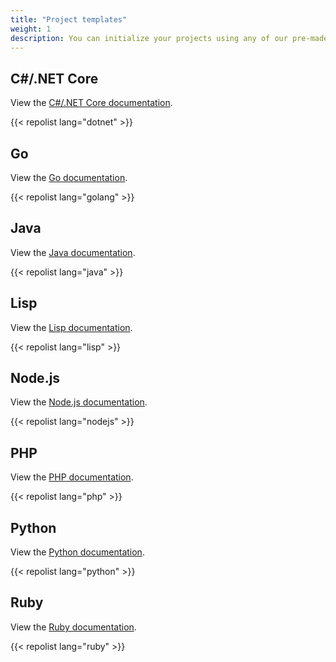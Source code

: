 ```yaml
---
title: "Project templates"
weight: 1
description: You can initialize your projects using any of our pre-made template repositories.<br><br>You can click the <b>Deploy on Platform.sh</b> button to launch a new project using a template, or you can visit and clone the repository and push to an empty project you have created using the CLI or in the management console.
---
```


## C#/.NET Core

View the [C#/.NET Core documentation](/languages/dotnet).

{{< repolist lang="dotnet" >}}

## Go

View the [Go documentation](/languages/go.html).

{{< repolist lang="golang" >}}

## Java

View the [Java documentation](/languages/java.html).

{{< repolist lang="java" >}}

## Lisp

View the [Lisp documentation](/languages/lisp.html).

{{< repolist lang="lisp" >}}

## Node.js

View the [Node.js documentation](/languages/nodejs.html).

{{< repolist lang="nodejs" >}}

## PHP

View the [PHP documentation](/languages/php.html).

{{< repolist lang="php" >}}

## Python

View the [Python documentation](/languages/python.html).

{{< repolist lang="python" >}}

## Ruby

View the [Ruby documentation](/languages/ruby.html).

{{< repolist lang="ruby" >}}
